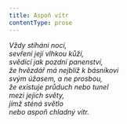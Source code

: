 ```yaml
---
title: Aspoň vítr
contentType: prose
---
```


_Vždy stíháni nocí,  
sevřeni její vlhkou kůží,  
svědící jak pozdní panenství,  
že hvězdář má nejblíž k básníkovi  
svým úžasem, a ne prosbou,  
že existuje průduch nebo tunel  
mezi jejich světy,  
jímž sténá světlo  
nebo aspoň chladný vítr._
